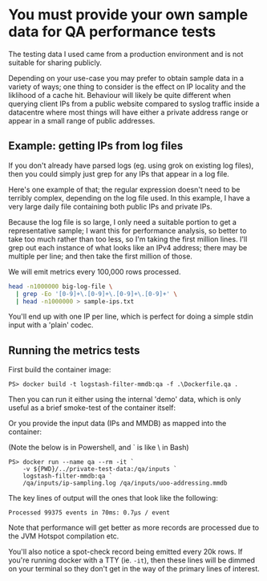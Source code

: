 # You must provide your own sample data for QA performance tests

The testing data I used came from a production environment and is not suitable
for sharing publicly.

Depending on your use-case you may prefer to obtain sample data in a variety of
ways; one thing to consider is the effect on IP locality and the liklihood of a
cache hit. Behaviour will likely be quite different when querying client IPs
from a public website compared to syslog traffic inside a datacentre where most
things will have either a private address range or appear in a small range of
public addresses.

## Example: getting IPs from log files

If you don't already have parsed logs (eg. using grok on existing log files),
then you could simply just grep for any IPs that appear in a log file.

Here's one example of that; the regular expression doesn't need to be terribly
complex, depending on the log file used. In this example, I have a very large
daily file containing both public IPs and private IPs.

Because the log file is so large, I only need a suitable portion to get a
representative sample; I want this for performance analysis, so better to take
too much rather than too less, so I'm taking the first million lines. I'll grep
out each instance of what looks like an IPv4 address; there may be multiple per
line; and then take the first million of those.

We will emit metrics every 100,000 rows processed.

```sh
head -n1000000 big-log-file \
  | grep -Eo '[0-9]+\.[0-9]+\.[0-9]+\.[0-9]+' \
  | head -n1000000 > sample-ips.txt
```

You'll end up with one IP per line, which is perfect for doing a simple stdin
input with a 'plain' codec.

## Running the metrics tests

First build the container image:

    PS> docker build -t logstash-filter-mmdb:qa -f .\Dockerfile.qa .

Then you can run it either using the internal 'demo' data, which is only useful
as a brief smoke-test of the container itself:


Or you provide the input data (IPs and MMDB) as mapped into the container:

(Note the below is in Powershell, and ` is like \ in Bash)

```
PS> docker run --name qa --rm -it `
    -v ${PWD}/../private-test-data:/qa/inputs `
    logstash-filter-mmdb:qa `
    /qa/inputs/ip-sampling.log /qa/inputs/uoo-addressing.mmdb
```

The key lines of output will the ones that look like the following:

    Processed 99375 events in 70ms: 0.7μs / event

Note that performance will get better as more records are processed
due to the JVM Hotspot compilation etc.

You'll also notice a spot-check record being emitted every 20k rows.
If you're running docker with a TTY (ie. `-it`), then these lines
will be dimmed on your terminal so they don't get in the way of the
primary lines of interest.
